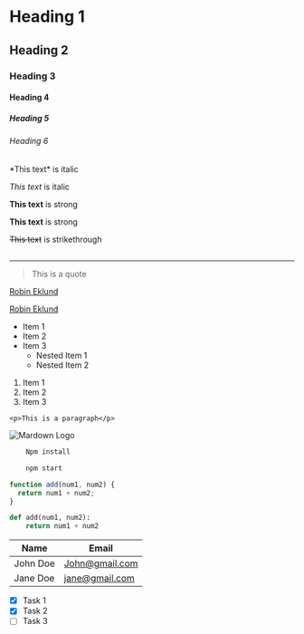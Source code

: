 <!-- Heading -->

# Heading 1

## Heading 2

### Heading 3

#### Heading 4

##### Heading 5

###### Heading 6

<!-- Italics -->

\*This text\* is italic

_This text_ is italic

<!-- Strong -->

**This text** is strong

**This text** is strong

<!-- Strikethrough -->

~~This text~~ is strikethrough

## <!-- Horizontal Rule -->

---

<!-- Blockquote -->

> This is a quote

<!-- Links -->

[Robin Eklund](http://youtube.com)

[Robin Eklund](http://youtube.com 'Robin Eklund')

<!-- UL -->

- Item 1
- Item 2
- Item 3
  - Nested Item 1
  - Nested Item 2

<!-- OL -->

1. Item 1
2. Item 2
3. Item 3

<!-- Inline Code Block -->

`<p>This is a paragraph</p>`

<!-- Images -->

![Mardown Logo](https://markdown-here.com/img/icon256.png)

<!-- GitHub Markdown -->

<!-- Code Blocks -->

```bash
    Npm install

    npm start
```

```javascript
function add(num1, num2) {
  return num1 + num2;
}
```

```python
def add(num1, num2):
    return num1 + num2
```

<!-- Tables -->

| Name     | Email          |
| -------- | -------------- |
| John Doe | John@gmail.com |
| Jane Doe | jane@gmail.com |

<!-- Task Lists -->

- [x] Task 1
- [x] Task 2
- [ ] Task 3
